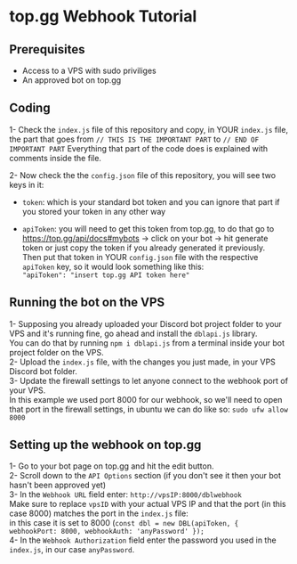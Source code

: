 # top.gg Webhook Tutorial
## Prerequisites

- Access to a VPS with sudo priviliges
- An approved bot on top.gg


## Coding
1- Check the `index.js` file of this repository and copy, in YOUR `index.js` file, the part that goes from `// THIS IS THE IMPORTANT PART` to `// END OF IMPORTANT PART`
Everything that part of the code does is explained with comments inside the file.

2- Now check the the `config.json` file of this repository, you will see two keys in it:  
- `token`: which is your standard bot token and you can ignore that part if you stored your token in any other way

- `apiToken`: you will need to get this token from top.gg, to do that go to https://top.gg/api/docs#mybots -> click on your bot -> hit generate token or just copy the token if you already generated it previously.  
Then put that token in YOUR `config.json` file with the respective `apiToken` key, so it would look something like this:  
`"apiToken": "insert top.gg API token here"`
  
## Running the bot on the VPS
1- Supposing you already uploaded your Discord bot project folder to your VPS and it's running fine, go ahead and install the `dblapi.js` library.  
  You can do that by running `npm i dblapi.js` from a terminal inside your bot project folder on the VPS.  
2- Upload the `index.js` file, with the changes you just made, in your VPS Discord bot folder.  
3- Update the firewall settings to let anyone connect to the webhook port of your VPS.  
  In this example we used port 8000 for our webhook, so we'll need to open that port in the firewall settings, in ubuntu we can do like so: `sudo ufw allow 8000`

## Setting up the webhook on top.gg
1- Go to your bot page on top.gg and hit the edit button.  
2- Scroll down to the `API Options` section (if you don't see it then your bot hasn't been approved yet)  
3- In the `Webhook URL` field enter: `http://vpsIP:8000/dblwebhook`  
  Make sure to replace `vpsID` with your actual VPS IP and that the port (in this case 8000) matches the port in the `index.js` file:  
  in this case it is set to 8000 (`const dbl = new DBL(apiToken, { webhookPort: 8000, webhookAuth: 'anyPassword' });`  
4- In the `Webhook Authorization` field enter the password you used in the `index.js`, in our case `anyPassword`.  
